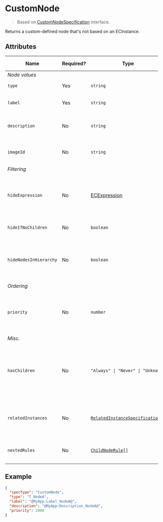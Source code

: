 # CustomNode

> Based on [CustomNodeSpecification]($presentation-common) interface.

Returns a custom-defined node that's not based on an ECInstance.

## Attributes

Name | Required? | Type | Default | Meaning | Performance Notes
-|-|-|-|-|-
*Node values* |
`type` | Yes | `string` | | Type of the node.
`label` | Yes | `string` | | Label of the node. May be [localized](../Localization.md).
`description` | No | `string` | `""` | Description of the node. May be [localized](../Localization.md).
`imageId` | No | `string` | `""` | Id of the image to use for this custom node.
*Filtering* |
`hideExpression` | No | [ECExpression](./ECExpressions.md#specification) | `""` | An ECExpression that indicates whether a node should be hidden or not. | Expensive
`hideIfNoChildren` | No | `boolean` | `false` | Hide nodes if they don't have children. | Expensive
`hideNodesInHierarchy` | No | `boolean` | `false` | Hide nodes provided by this specification and directly show their children. | Expensive
*Ordering* |
`priority` | No | `number` | `1000` | Changes the order of specifications used to create nodes for specific branch.
*Misc.* |
`hasChildren` | No | `"Always" \| "Never" \| "Unknown"` | `"Unknown"` | Tells the rules engine that nodes produced using this specification always or never have children. | Improves
`relatedInstances` | No | [`RelatedInstanceSpecification[]`](../RelatedInstanceSpecification.md) | `[]` | Specifications of [related instances](../RelatedInstanceSpecification.md) that can be used in nodes' creation.
`nestedRules` | No | [`ChildNodeRule[]`](./ChildNodeRule.md) | `[]` | Specifications of [nested child node rules](./Terminology.md#nested-rules).

## Example

```JSON
{
  "specType": "CustomNode",
  "type": "T_NodeA",
  "label": "@MyApp:Label_NodeA@",
  "description": "@MyApp:Description_NodeA@",
  "priority": 2000
}
```
